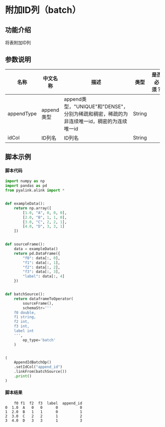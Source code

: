# 附加ID列（batch）
## 功能介绍

将表附加ID列

## 参数说明


<!-- This is the start of auto-generated parameter info -->
<!-- DO NOT EDIT THIS PART!!! -->
| 名称 | 中文名称 | 描述 | 类型 | 是否必须？ | 默认值 |
| --- | --- | --- | --- | --- | --- |
| appendType | append类型 | append类型，"UNIQUE"和"DENSE"，分别为稀疏和稠密，稀疏的为非连续唯一id，稠密的为连续唯一id | String |  | "DENSE" |
| idCol | ID列名 | ID列名 | String |  | "append_id" |<!-- This is the end of auto-generated parameter info -->


## 脚本示例

#### 脚本代码

```python
import numpy as np
import pandas as pd
from pyalink.alink import *


def exampleData():
    return np.array([
        [1.0, "A", 0, 0, 0],
        [2.0, "B", 1, 1, 0],
        [3.0, "C", 2, 2, 1],
        [4.0, "D", 3, 3, 1]
    ])


def sourceFrame():
    data = exampleData()
    return pd.DataFrame({
        "f0": data[:, 0],
        "f1": data[:, 1],
        "f2": data[:, 2],
        "f3": data[:, 3],
        "label": data[:, 4]
    })


def batchSource():
    return dataframeToOperator(
        sourceFrame(),
        schemaStr='''
    f0 double, 
    f1 string, 
    f2 int, 
    f3 int, 
    label int
    ''',
        op_type='batch'
    )


(
    AppendIdBatchOp()
    .setIdCol("append_id")
    .linkFrom(batchSource())
    .print()
)
```

#### 脚本结果

```
    f0 f1  f2  f3  label  append_id
0  1.0  A   0   0      0          0
1  2.0  B   1   1      0          1
2  3.0  C   2   2      1          2
3  4.0  D   3   3      1          3
```

